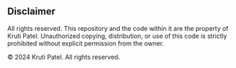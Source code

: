 ## Disclaimer

All rights reserved. This repository and the code within it are the property of Kruti Patel. Unauthorized copying, distribution, or use of this code is strictly prohibited without explicit permission from the owner.

© 2024 Kruti Patel. All rights reserved.
